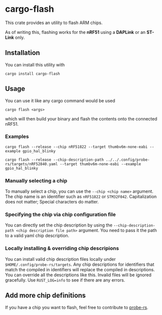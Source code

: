 # cargo-flash

This crate provides an utility to flash ARM chips.

As of writing this, flashing works for the **nRF51** using a **DAPLink** or an **ST-Link** only.

## Installation

You can install this utility with

`cargo install cargo-flash`

## Usage

You can use it like any cargo command would be used

`cargo flash <args>`

which will then build your binary and flash the contents onto the connected nRF51.

### Examples

`cargo flash --release --chip nRF51822 --target thumbv6m-none-eabi --example gpio_hal_blinky`

`cargo flash --release --chip-description-path ../../.config/probe-rs/targets/nRF52840.yaml --target thumbv6m-none-eabi --example gpio_hal_blinky`

### Manually selecting a chip

To manually select a chip, you can use the `--chip <chip name>` argument. The chip name is an identifier such as `nRF51822` or `STM32F042`. Capitalization does not matter; Special characters do matter.

### Specifying the chip via chip configuration file

You can directly set the chip description by using the `--chip-description-path <chip description file path>` argument. You need to pass it the path to a valid yaml chip description.

### Locally installing & overriding chip descripions

You can install valid chip description files locally under `$HOME/.config/probe-rs/targets`. Any chip descriptions for identifiers that match the compiled in identifiers will replace the compiled in descriptions. You can override all the descriptions like this. Invalid files will be ignored gracefully. Use `RUST_LOG=info` to see if there are any errors.

## Add more chip definitions

If you have a chip you want to flash, feel free to contribute to [probe-rs](https://github.com/probe-rs/probe-rs).
